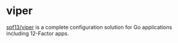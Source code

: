 # viper

[spf13/viper](https://github.com/spf13/viper) is a complete configuration solution for Go applications including 12-Factor apps.